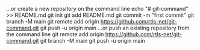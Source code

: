 …or create a new repository on the command line
echo "# git-command" >> README.md
git init
git add README.md
git commit -m "first commit"
git branch -M main
git remote add origin https://github.com/rtls-net/git-command.git
git push -u origin main
…or push an existing repository from the command line
git remote add origin https://github.com/rtls-net/git-command.git
git branch -M main
git push -u origin main
